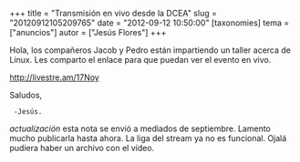 +++
title = "Transmisión en vivo desde la DCEA"
slug = "20120912105209765"
date = "2012-09-12 10:50:00"
[taxonomies]
tema = ["anuncios"]
autor = ["Jesús Flores"]
+++

Hola, los compañeros Jacob y Pedro están impartiendo un taller acerca de
Linux. Les comparto el enlace para que puedan ver el evento en vivo.

<a href="http://livestre.am/17Noy">http://livestre.am/17Noy</a>

Saludos,

     -Jesús.

*actualización* esta nota se envió a mediados de septiembre. Lamento
mucho publicarla hasta ahora. La liga del stream ya no es funcional.
Ojalá pudiera haber un archivo con el vídeo.

